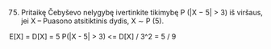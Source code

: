 75. Pritaikę Čebyševo nelygybę ivertinkite tikimybę P (|X − 5| > 3) iš viršaus, jei X – Puasono
atsitiktinis dydis, X ∼ P (5).

E[X] = D[X] = 5
P(|X - 5| > 3) <= D[X] / 3^2 = 5 / 9